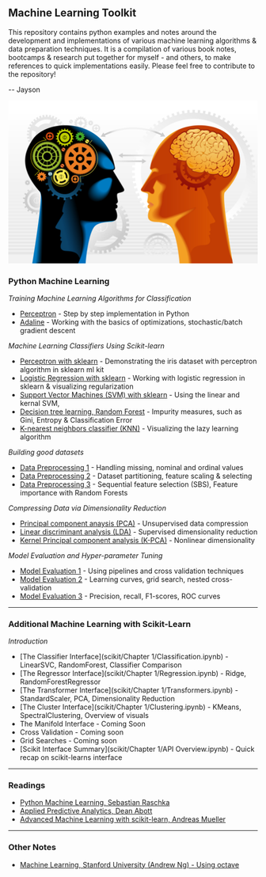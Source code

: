 ## Machine Learning Toolkit

This repository contains python examples and notes around the development and implementations of various machine learning algorithms & data preparation techniques. It is a compilation of various book notes, bootcamps & research put together for myself - and others, to make references to quick implementations easily. Please feel free to contribute to the repository! 

-- Jayson

![](img/machinelearning201.png)

### Python Machine Learning 


_Training Machine Learning Algorithms for Classification_
- [Perceptron](src/perceptron.ipynb) - Step by step implementation in Python 
- [Adaline](src/adaline.ipynb) - Working with the basics of optimizations, stochastic/batch gradient descent

_Machine Learning Classifiers Using Scikit-learn_ 
- [Perceptron with sklearn](src/perceptron-sklearn.ipynb) - Demonstrating the iris dataset with perceptron algorithm in sklearn ml kit
- [Logistic Regression with sklearn](src/logisticregression-sklearn.ipynb) - Working with logistic regression in sklearn & visualizing regularization
- [Support Vector Machines (SVM) with sklearn](src/supportvectormachines.ipynb) - Using the linear and kernal SVM,
- [Decision tree learning, Random Forest](src/decisiontree.ipynb) - Impurity measures, such as Gini, Entropy & Classification Error
- [K-nearest neighbors classifier (KNN)](src/knearestneighbors.ipynb) - Visualizing the lazy learning algorithm

_Building good datasets_
- [Data Preprocessing 1](src/datapreprocessing-part1.ipynb) - Handling missing, nominal and ordinal values
- [Data Preprocessing 2](src/datapreprocessing-part2.ipynb) - Dataset partitioning, feature scaling & selecting
- [Data Preprocessing 3](src/datapreprocessing-part3.ipynb) - Sequential feature selection (SBS), Feature importance with Random Forests  

_Compressing Data via Dimensionality Reduction_
- [Principal component anaysis (PCA)](src/pca.ipynb) - Unsupervised data compression 
- [Linear discriminant analysis (LDA)](src/lda.ipynb) - Supervised dimensionality reduction
- [Kernel Principal component analysis (K-PCA)](src/kernel-pca.ipynb) - Nonlinear dimensionality

_Model Evaluation and Hyper-parameter Tuning_
- [Model Evaluation 1](src/modelevaluation-part1.ipynb) - Using pipelines and cross validation techniques
- [Model Evaluation 2](src/modelevaluation-part2.ipynb) - Learning curves, grid search, nested cross-validation
- [Model Evaluation 3](src/modelevaluation-part3.ipynb) - Precision, recall, F1-scores, ROC curves  

---

### Additional Machine Learning with Scikit-Learn

_Introduction_
- [The Classifier Interface](scikit/Chapter 1/Classification.ipynb) - LinearSVC, RandomForest, Classifier Comparison 
- [The Regressor Interface](scikit/Chapter 1/Regression.ipynb) - Ridge, RandomForestRegressor
- [The Transformer Interface](scikit/Chapter 1/Transformers.ipynb) - StandardScaler, PCA, Dimensionality Reduction
- [The Cluster Interface](scikit/Chapter 1/Clustering.ipynb) - KMeans, SpectralClustering, Overview of visuals
- The Manifold Interface - Coming Soon
- Cross Validation - Coming soon
- Grid Searches - Coming soon
- [Scikit Interface Summary](scikit/Chapter 1/API Overview.ipynb) - Quick recap on scikit-learns interface  


---

### Readings
- [Python Machine Learning, Sebastian Raschka](https://www.amazon.com/Python-Machine-Learning-Sebastian-Raschka-ebook/dp/B00YSILNL0#navbar)  
- [Applied Predictive Analytics, Dean Abott](https://www.amazon.com/Applied-Predictive-Analytics-Principles-Professional/dp/1118727967)  
- [Advanced Machine Learning with scikit-learn, Andreas Mueller](https://www.amazon.com/Advanced-Machine-Learning-scikit-learn-Training/dp/B015WPK674)

---

### Other Notes

- [Machine Learning, Stanford University (Andrew Ng) - Using octave](https://github.com/jaysonfrancis/coursera/tree/master/machinelearning-stanford)